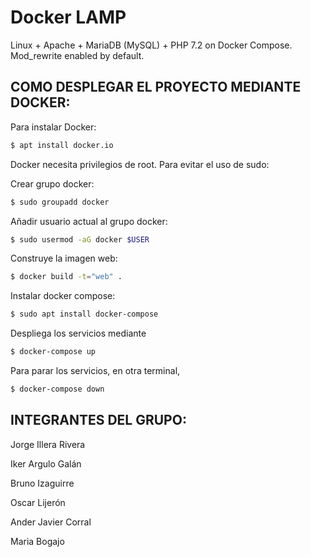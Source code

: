# Docker LAMP

Linux + Apache + MariaDB (MySQL) + PHP 7.2 on Docker Compose. Mod_rewrite enabled by default.

## COMO DESPLEGAR EL PROYECTO MEDIANTE DOCKER:

Para instalar Docker:

```bash
$ apt install docker.io
```

Docker necesita privilegios de root. Para evitar el uso de sudo:

Crear grupo docker:

```bash
$ sudo groupadd docker
```

Añadir usuario actual al grupo docker:

```bash
$ sudo usermod -aG docker $USER
```

Construye la imagen web:

```bash
$ docker build -t="web" .
```

Instalar docker compose:

```bash
$ sudo apt install docker-compose
```

Despliega los servicios mediante

```bash
$ docker-compose up
```

Para parar los servicios, en otra terminal,

```bash
$ docker-compose down
```

## INTEGRANTES DEL GRUPO:

Jorge Illera Rivera

Iker Argulo Galán

Bruno Izaguirre

Oscar Lijerón

Ander Javier Corral

Maria Bogajo
